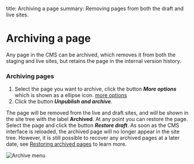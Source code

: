 title: Archiving a page
summary: Removing pages from both the draft and live sites.

# Archiving a page
Any page in the CMS can be archived, which removes it from both the staging and live sites, but retains the page in the internal version history.

### Archiving pages

 1. Select the page you want to archive, click the button ***More options*** which is shown as a ellipse icon. [more options](/_images/more-options.png)
 2. Click the button ***Unpublish and archive***.

The page will be removed from the live and draft sites, and will be shown in the site tree with the label **Archived**. At any point you can restore the page. Select the page and click the button ***Restore draft***. As soon as the CMS interface is reloaded, the archived page will no longer appear in the site tree. However, it is still possible to recover any archived pages at a later date, see [Restoring archived pages](restoring_archived_pages) to learn more.


![Archive menu](/_images/archive-menu.png)
